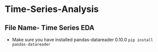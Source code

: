 # Time-Series-Analysis

## File Name- Time Series EDA
- Make sure you have installed  pandas-datareader 0.10.0 
`pip install pandas-datareader`  
